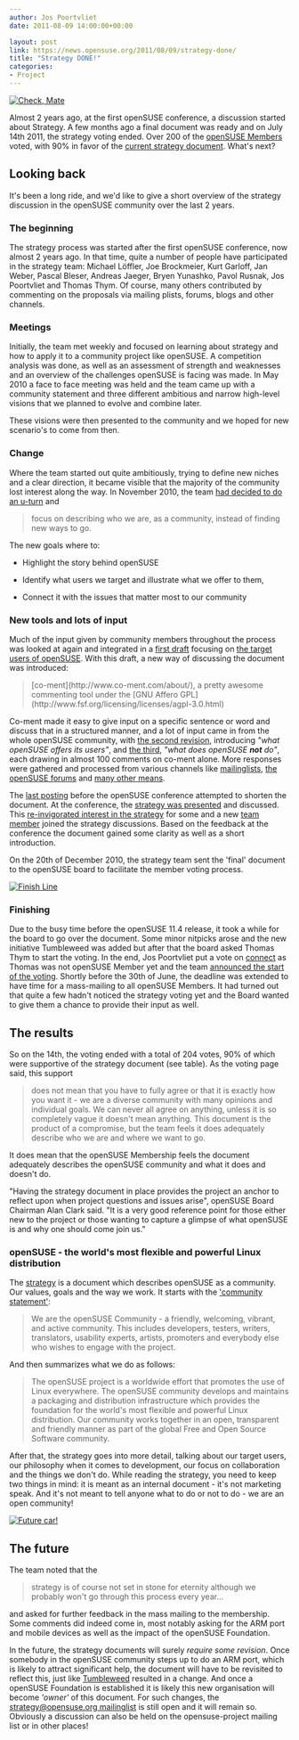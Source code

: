 ```yaml
---
author: Jos Poortvliet
date: 2011-08-09 14:00:00+00:00

layout: post
link: https://news.opensuse.org/2011/08/09/strategy-done/
title: "Strategy DONE!"
categories:
- Project
---
```

[![Check, Mate](http://farm5.static.flickr.com/4004/4356906718_7165a0b695_m.jpg)](http://www.flickr.com/photos/photo-addict/4356906718/)

Almost 2 years ago, at the first openSUSE conference, a discussion started about Strategy. A few months ago a final document was ready and on July 14th 2011, the strategy voting ended. Over 200 of the [openSUSE Members](http://en.opensuse.org/openSUSE:Members) voted, with 90% in favor of the [current strategy document](http://en.opensuse.org/openSUSE:Strategy). What's next?
<!-- more -->


## Looking back


It's been a long ride, and we'd like to give a short overview of the strategy discussion in the openSUSE community over the last 2 years.


### The beginning


The strategy process was started after the first openSUSE conference, now almost 2 years ago. In that time, quite a number of people have participated in the strategy team: Michael Löffler, Joe Brockmeier, Kurt Garloff, Jan Weber, Pascal Bleser, Andreas Jaeger, Bryen Yunashko, Pavol Rusnak, Jos Poortvliet and Thomas Thym. Of course, many others contributed by commenting on the proposals via mailing plists, forums, blogs and other channels.


### Meetings


Initially, the team met weekly and focused on learning about strategy and how to apply it to a community project like openSUSE. A competition analysis was done, as well as an assessment of strength and weaknesses and an overview of the challenges openSUSE is facing was made. In May 2010 a face to face meeting was held and the team came up with a community statement and three different ambitious and narrow high-level visions that we planned to evolve and combine later.

These visions were then presented to the community and we hoped for new scenario's to come from then.


### Change


Where the team started out quite ambitiously, trying to define new niches and a clear direction, it became visible that the majority of the community lost interest along the way. In November 2010, the team [had decided to do an u-turn](https://news.opensuse.org/2010/09/03/strategy-sucks/) and


<blockquote>focus on describing who we are, as a community, instead of finding new ways to go.</blockquote>


The new goals where to:



	
  * Highlight the story behind openSUSE

	
  * Identify what users we target and illustrate what we offer to them,

	
  * Connect it with the issues that matter most to our community




### New tools and lots of input


Much of the input given by community members throughout the process was looked at again and integrated in a [first draft](https://news.opensuse.org/2010/09/16/opensuse_finding_target/) focusing on [the target users of openSUSE](https://lite.co-ment.com/text/lNPCgzeGHdV/view/). With this draft, a new way of discussing the document was introduced:


<blockquote>[co-ment](http://www.co-ment.com/about/), a pretty awesome commenting tool under the [GNU Affero GPL](http://www.fsf.org/licensing/licenses/agpl-3.0.html)</blockquote>


Co-ment made it easy to give input on a specific sentence or word and discuss that in a structured manner, and a lot of input came in from the whole openSUSE community, with [the second revision](https://news.opensuse.org/2010/09/27/opensuse-target-aquired/), introducing _"what openSUSE offers its users"_, and [the third](https://news.opensuse.org/2010/10/07/opensuse-strategy-the-third-and-fourth-part-of-the-trilogy/), _"what does openSUSE **not** do"_, each drawing in almost 100 comments on co-ment alone. More responses were gathered and processed from various channels like [mailinglists](http://list.opensuse.org), [the openSUSE forums](http://forums.opensuse.org) and [many other means](http://omgsuse.com/content/bertel-beat-thoughts-strategy).

The [last posting](https://news.opensuse.org/2010/10/15/finalizing-who-we-are/) before the openSUSE conference attempted to shorten the document. At the conference, the [strategy was presented](http://lwn.net/Articles/412025/) and discussed. This [re-invigorated interest in the strategy](http://michal.hrusecky.net/2010/11/opensuse-conference-2010/) for some and a new [team member](http://ungethym.blogspot.com/2010/10/opensuse-conference-2010-is-over.html) joined the strategy discussions. Based on the feedback at the conference the document gained some clarity as well as a short introduction.

On the 20th of December 2010, the strategy team sent the 'final' document to the openSUSE board to facilitate the member voting process.

[![Finish Line](http://farm3.static.flickr.com/2798/4450623309_5a01157463_m.jpg)](http://www.flickr.com/photos/jayneandd/4450623309/)


### Finishing


Due to the busy time before the openSUSE 11.4 release, it took a while for the board to go over the document. Some minor nitpicks arose and the new initiative Tumbleweed was added but after that the board asked Thomas Thym to start the voting. In the end, Jos Poortvliet put a vote on [connect](http://connect.opensuse.org) as Thomas was not openSUSE Member yet and the team [announced the start of the voting](https://news.opensuse.org/2011/06/07/time-to-vote-on-the-opensuse-strategy/). Shortly before the 30th of June, the deadline was extended to have time for a mass-mailing to all openSUSE Members. It had turned out that quite a few hadn't noticed the strategy voting yet and the Board wanted to give them a chance to provide their input as well.


## The results


So on the 14th, the voting ended with a total of 204 votes, 90% of which were supportive of the strategy document (see table). As the voting page said, this support


<blockquote>does not mean that you have to fully agree or that it is exactly how you want it - we are a diverse community with many opinions and individual goals. We can never all agree on anything, unless it is so completely vague it doesn't mean anything. This document is the product of a compromise, but the team feels it does adequately describe who we are and where we want to go.</blockquote>


It does mean that the openSUSE Membership feels the document adequately describes the openSUSE community and what it does and doesn't do.

"Having the strategy document in place provides the project an anchor to reflect upon when project questions and issues arise", openSUSE Board Chairman Alan Clark said.  "It is a very good reference point for those either new to the project or those wanting to capture a glimpse of what openSUSE is and why one should come join us."


### openSUSE - the world's most flexible and powerful Linux distribution


The [strategy](http://en.opensuse.org/openSUSE:Strategy) is a document which describes openSUSE as a community. Our values, goals and the way we work. It starts with the ['community statement'](http://en.opensuse.org/openSUSE:Strategy_Community_Statement):


<blockquote>We are the openSUSE Community - a friendly, welcoming, vibrant, and active community. This includes developers, testers, writers, translators, usability experts, artists, promoters and everybody else who wishes to engage with the project.</blockquote>


And then summarizes what we do as follows:


<blockquote>The openSUSE project is a worldwide effort that promotes the use of Linux everywhere. The openSUSE community develops and maintains a packaging and distribution infrastructure which provides the foundation for the world's most flexible and powerful Linux distribution. Our community works together in an open, transparent and friendly manner as part of the global Free and Open Source Software community.</blockquote>


After that, the strategy goes into more detail, talking about our target users, our philosophy when it comes to development, our focus on collaboration and the things we don't do. While reading the strategy, you need to keep two things in mind: it is meant as an internal document - it's not marketing speak. And it's not meant to tell anyone what to do or not to do - we are an open community!

[![Future car!](http://farm6.static.flickr.com/5285/5322589880_875e23b4f7.jpg)](http://www.flickr.com/photos/little_black_cherry/5322589880/)


## The future


The team noted that the


<blockquote>strategy is of course not set in stone for eternity although we probably won't go through this process every year...</blockquote>


and asked for further feedback in the mass mailing to the membership. Some comments did indeed come in, most notably asking for the ARM port and mobile devices as well as the impact of the openSUSE Foundation.

In the future, the strategy documents will surely _require some revision_. Once somebody in the openSUSE community steps up to do an ARM port, which is likely to attract significant help, the document will have to be revisited to reflect this, just like [Tumbleweed](http://en.opensuse.org/openSUSE:Tumbleweed) resulted in a change. And once a openSUSE Foundation is established it is likely this new organisation will become _'owner'_ of this document. For such changes, the [strategy@opensuse.org mailinglist](mailto:strategy@opensuse.org) is still open and it will remain so. Obviously a discussion can also be held on the opensuse-project mailing list or in other places!		
